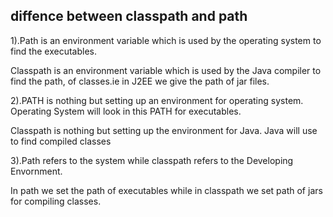 diffence between classpath and path 
--------------------------------------
1).Path is an environment variable which is used by the operating system to find the executables.

Classpath is an environment variable which is used by the Java compiler to find the path, of classes.ie in J2EE we give the path of jar files.


2).PATH is nothing but setting up an environment for operating system. Operating System will look in this PATH for executables.

Classpath is nothing but setting up the environment for Java. Java will use to find compiled classes

3).Path refers to the system while classpath refers to the Developing Envornment.

In path we set the path of executables while in
classpath we set path of jars for compiling classes.





